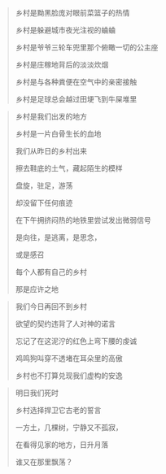 > 乡村是黝黑脸庞对眼前菜篮子的热情
> 
> 乡村是躲避城市夜光注视的蛐蛐
> 
> 乡村是爷爷三轮车兜里那个俯瞰一切的公主座
> 
> 乡村是庄稼地背后的淡淡炊烟
> 
> 乡村是与各种粪便在空气中的亲密接触
> 
> 乡村是足球总会越过田埂飞到牛屎堆里


> 乡村是我们出发的地方
> 
> 乡村是一片白骨生长的血地
> 
> 我们从昨日的乡村出来
> 
> 擦去鞋底的土气，藏起陌生的模样
> 
> 盘旋，驻足，游荡
> 
> 却没留下任何痕迹
> 
> 在下午拥挤闷热的地铁里尝试发出微弱信号
> 
> 是向往，是逃离，是思念，
> 
> 或是感召
> 
> 每个人都有自己的乡村
> 
> 那是应许之地


> 我们今日再回不到乡村
> 
> 欲望的契约违背了人对神的诺言
> 
> 忘记了在这泥泞的红色上弯下腰的虔诚
> 
> 鸡鸣狗叫穿不透堵在耳朵里的高傲
> 
> 乡村也不打算兑现我们虚构的安逸



> 明日我们死时
> 
> 乡村选择捍卫它古老的誓言
> 
> 一方土，几棵树，宁静又不孤寂，
> 
> 在看得见家的地方，日升月落
> 
> 谁又在那里飘荡？

<!-- ##{"timestamp":1722164415}## -->